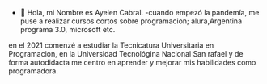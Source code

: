 - 👋 Hola, mi Nombre es Ayelen Cabral.
-cuando empezó la pandemía, me puse a realizar cursos cortos sobre programacion; alura,Argentina programa 3.0, microsoft etc.

en el 2021 comenzé a estudiar la Tecnicatura Universitaria en Programacion, en la Universidad Tecnológina Nacional San rafael y de forma autodidacta me centro en aprender
y mejorar mis habilidades como programadora.


<!---
ayelenlscabral/ayelenlscabral is a ✨ special ✨ repository because its `README.md` (this file) appears on your GitHub profile.
You can click the Preview link to take a look at your changes.
--->
